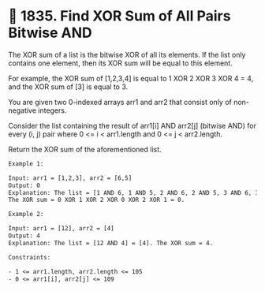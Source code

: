 # 🧩 1835\. Find XOR Sum of All Pairs Bitwise AND

The XOR sum of a list is the bitwise XOR of all its elements. If the list only contains one element, then its XOR sum will be equal to this element.

For example, the XOR sum of [1,2,3,4] is equal to 1 XOR 2 XOR 3 XOR 4 = 4, and the XOR sum of [3] is equal to 3.

You are given two 0-indexed arrays arr1 and arr2 that consist only of non-negative integers.

Consider the list containing the result of arr1[i] AND arr2[j] (bitwise AND) for every (i, j) pair where 0 <= i < arr1.length and 0 <= j < arr2.length.

Return the XOR sum of the aforementioned list.

```txt
Example 1:

Input: arr1 = [1,2,3], arr2 = [6,5]
Output: 0
Explanation: The list = [1 AND 6, 1 AND 5, 2 AND 6, 2 AND 5, 3 AND 6, 3 AND 5] = [0,1,2,0,2,1].
The XOR sum = 0 XOR 1 XOR 2 XOR 0 XOR 2 XOR 1 = 0.
```

```txt
Example 2:

Input: arr1 = [12], arr2 = [4]
Output: 4
Explanation: The list = [12 AND 4] = [4]. The XOR sum = 4.
```
 
```txt
Constraints:

- 1 <= arr1.length, arr2.length <= 105 
- 0 <= arr1[i], arr2[j] <= 109
```
